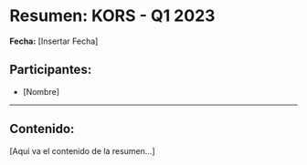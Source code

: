 # Resumen: KORS - Q1 2023

**Fecha:** [Insertar Fecha]

## Participantes:
* [Nombre]

---

## Contenido:

[Aquí va el contenido de la resumen...]